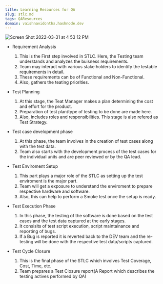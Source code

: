 ```yaml
---
title: Learning Resources for QA
slug: stlc.md
tags: QAResources
domain: vaishnavidontha.hashnode.dev
---
```


![Screen Shot 2022-03-31 at 4 53 12 PM](https://user-images.githubusercontent.com/77274387/161147758-bbcb58c1-8395-423e-bda0-6eaf8f08a024.png)

* Requirement Analysis 
    1. This is the First step involved in STLC. Here, the Testing team understands and analyzes the buisness requirements.
    2. Team may interact with various stake holders to identify the testable requirements in detail.
    3. These requirements can be of Functional and Non-Functional.
    4. Also, gathers the teating priorities.
    
* Test Planning 
    1. At this stage, the Teat Manager makes a plan determining the cost and effort for the product.
    2. Preparation of test plan/type of testing to be done are made here.
    3. Also, includes roles and responsibilities.
  This stage is also refered as Test Strategy.

* Test case development phase
    1. At this phase, the team involves in the creation of test cases along with the test data.
    2. Team also starts with the development process of the test cases for the individual units and are peer reviewed or by the QA lead.

* Test Enviroment Setup 
    1. This part plays a major role of the STLC as setting up the test enviroment is the major part.
    2. Team will get a exposure to understand the enviroment to prepare respective hardware and software.
    3. Also, this can help to perform a Smoke test once the setup is ready.

* Test Execution Phase
    1. In this phase, the testing of the software is done based on the test cases and the test data captured at the early stages.
    2. It consisits of test script execution, script maintainance and reporting of bugs.
    3. If a Bug is reported it is reverted back to the DEV team and the re-testing will be done with the respective test data/scripts captured.

* Test Cycle Closure
    1. This is the final phase of the STLC which involves Test Coverage, Cost, Time, etc.
    2. Team prepares a Test Closure report(A Report which describes the testing actives performed by QA)
